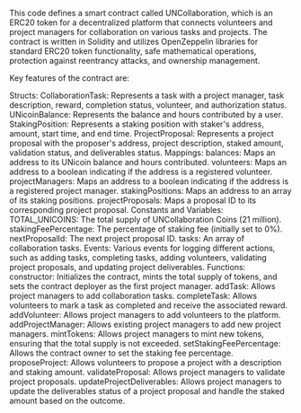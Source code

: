 This code defines a smart contract called UNCollaboration, which is an ERC20 token for a decentralized platform that connects volunteers and project managers for collaboration on various tasks and projects. The contract is written in Solidity and utilizes OpenZeppelin libraries for standard ERC20 token functionality, safe mathematical operations, protection against reentrancy attacks, and ownership management.

Key features of the contract are:

Structs:
CollaborationTask: Represents a task with a project manager, task description, reward, completion status, volunteer, and authorization status.
UNicoinBalance: Represents the balance and hours contributed by a user.
StakingPosition: Represents a staking position with staker's address, amount, start time, and end time.
ProjectProposal: Represents a project proposal with the proposer's address, project description, staked amount, validation status, and deliverables status.
Mappings:
balances: Maps an address to its UNicoin balance and hours contributed.
volunteers: Maps an address to a boolean indicating if the address is a registered volunteer.
projectManagers: Maps an address to a boolean indicating if the address is a registered project manager.
stakingPositions: Maps an address to an array of its staking positions.
projectProposals: Maps a proposal ID to its corresponding project proposal.
Constants and Variables:
TOTAL_UNICOINS: The total supply of UNCollaboration Coins (21 million).
stakingFeePercentage: The percentage of staking fee (initially set to 0%).
nextProposalId: The next project proposal ID.
tasks: An array of collaboration tasks.
Events:
Various events for logging different actions, such as adding tasks, completing tasks, adding volunteers, validating project proposals, and updating project deliverables.
Functions:
constructor: Initializes the contract, mints the total supply of tokens, and sets the contract deployer as the first project manager.
addTask: Allows project managers to add collaboration tasks.
completeTask: Allows volunteers to mark a task as completed and receive the associated reward.
addVolunteer: Allows project managers to add volunteers to the platform.
addProjectManager: Allows existing project managers to add new project managers.
mintTokens: Allows project managers to mint new tokens, ensuring that the total supply is not exceeded.
setStakingFeePercentage: Allows the contract owner to set the staking fee percentage.
proposeProject: Allows volunteers to propose a project with a description and staking amount.
validateProposal: Allows project managers to validate project proposals.
updateProjectDeliverables: Allows project managers to update the deliverables status of a project proposal and handle the staked amount based on the outcome.
